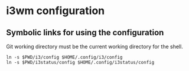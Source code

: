 # i3wm configuration

## Symbolic links for using the configuration

Git working directory must be the current working directory for the shell.

```
ln -s $PWD/i3/config $HOME/.config/i3/config
ln -s $PWD/i3status/config $HOME/.config/i3status/config
```
